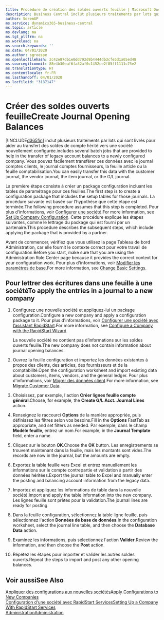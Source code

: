 ```yaml
---
title: Procédure de création des soldes ouverts feuille | Microsoft Docs
description: Business Central inclut plusieurs traitements par lots qui sont livrés pour aider au transfert des soldes de compte hérité vers une société nouvellement configurée. Vous pouvez facilement transférer ces données avec des validations de feuille.
author: SorenGP
ms.service: dynamics365-business-central
ms.topic: article
ms.devlang: na
ms.tgt_pltfrm: na
ms.workload: na
ms.search.keywords: ''
ms.date: 04/01/2020
ms.author: sgroespe
ms.openlocfilehash: 2c42e87db1e0dd792d9b4444db3cfe5d1a05ed48
ms.sourcegitcommit: 88e4b30eaf6fa32af0c1452ce2f85ff1111c75e2
ms.translationtype: HT
ms.contentlocale: fr-FR
ms.lasthandoff: 04/01/2020
ms.locfileid: "3187147"
---
```

# <a name="create-journal-opening-balances"></a><span data-ttu-id="a7e4a-104">Créer des soldes ouverts feuille</span><span class="sxs-lookup"><span data-stu-id="a7e4a-104">Create Journal Opening Balances</span></span>
[!INCLUDE[d365fin](includes/d365fin_md.md)] <span data-ttu-id="a7e4a-105">inclut plusieurs traitements par lots qui sont livrés pour aider au transfert des soldes de compte hérité vers une société nouvellement configurée.</span><span class="sxs-lookup"><span data-stu-id="a7e4a-105">includes several batch jobs that are provided to help in the transfer of legacy account balances to a newly configured company.</span></span> <span data-ttu-id="a7e4a-106">Vous pouvez facilement transférer ces données avec le journal comptes clients, le journal comptes fournisseurs, la feuille article ou la feuille comptabilisation.</span><span class="sxs-lookup"><span data-stu-id="a7e4a-106">You can easily transfer this data with the customer journal, the vendor journal, the item journal, or the G/L journal.</span></span>

<span data-ttu-id="a7e4a-107">La première étape consiste à créer un package configuration incluant les tables de paramétrage pour ces feuilles.</span><span class="sxs-lookup"><span data-stu-id="a7e4a-107">The first step is to create a configuration package that includes the setup tables for those journals.</span></span> <span data-ttu-id="a7e4a-108">La procédure suivante est basée sur l’hypothèse que cette étape est terminée.</span><span class="sxs-lookup"><span data-stu-id="a7e4a-108">The following procedure assumes that this step is completed.</span></span> <span data-ttu-id="a7e4a-109">Pour plus d'informations, voir [Configurer une société](admin-set-up-company-configuration.md).</span><span class="sxs-lookup"><span data-stu-id="a7e4a-109">For more information, see [Set Up Company Configuration](admin-set-up-company-configuration.md).</span></span> <span data-ttu-id="a7e4a-110">Cette procédure explique les étapes suivantes, comme le lettrage du package qui est fourni par un partenaire.</span><span class="sxs-lookup"><span data-stu-id="a7e4a-110">This procedure describes the subsequent steps, which include applying the package that is provided by a partner.</span></span>  

<span data-ttu-id="a7e4a-111">Avant de commencer, vérifiez que vous utilisez la page Tableau de bord Administration, car elle fournit le contexte correct pour votre travail de configuration.</span><span class="sxs-lookup"><span data-stu-id="a7e4a-111">Before you start, make sure that you are using the Administration Role Center page because it provides the correct context for your configuration work.</span></span> <span data-ttu-id="a7e4a-112">Pour plus d'informations, voir [Modifier les paramètres de base](ui-change-basic-settings.md).</span><span class="sxs-lookup"><span data-stu-id="a7e4a-112">For more information, see [Change Basic Settings](ui-change-basic-settings.md).</span></span>

## <a name="to-apply-the-entries-in-a-journal-to-a-new-company"></a><span data-ttu-id="a7e4a-113">Pour lettrer des écritures dans une feuille à une société</span><span class="sxs-lookup"><span data-stu-id="a7e4a-113">To apply the entries in a journal to a new company</span></span>  
1. <span data-ttu-id="a7e4a-114">Configurez une nouvelle société et appliquez-lui un package configuration.</span><span class="sxs-lookup"><span data-stu-id="a7e4a-114">Configure a new company and apply a configuration package to it.</span></span> <span data-ttu-id="a7e4a-115">Pour plus d'informations, voir [Configurer une société avec l’assistant RapidStart](admin-how-to-configure-a-company-with-the-rapidstart-wizard.md).</span><span class="sxs-lookup"><span data-stu-id="a7e4a-115">For more information, see [Configure a Company with the RapidStart Wizard](admin-how-to-configure-a-company-with-the-rapidstart-wizard.md).</span></span>  

    <span data-ttu-id="a7e4a-116">La nouvelle société ne contient pas d’informations sur les soldes ouverts feuille.</span><span class="sxs-lookup"><span data-stu-id="a7e4a-116">The new company does not contain information about journal opening balances.</span></span>  

2. <span data-ttu-id="a7e4a-117">Ouvrez la feuille configuration et importez les données existantes à propos des clients, des articles, des fournisseurs et de la comptabilité.</span><span class="sxs-lookup"><span data-stu-id="a7e4a-117">Open the configuration worksheet and import existing data about customers, items, vendors, and the general ledger.</span></span> <span data-ttu-id="a7e4a-118">Pour plus d'informations, voir [Migrer des données client](admin-migrate-customer-data.md).</span><span class="sxs-lookup"><span data-stu-id="a7e4a-118">For more information, see [Migrate Customer Data](admin-migrate-customer-data.md).</span></span>  
3. <span data-ttu-id="a7e4a-119">Choisissez, par exemple, l'action **Créer lignes feuille compte général**.</span><span class="sxs-lookup"><span data-stu-id="a7e4a-119">Choose, for example, the **Create G/L Acct. Journal Lines** action.</span></span>  
4. <span data-ttu-id="a7e4a-120">Renseignez le raccourci **Options** de la manière appropriée, puis définissez les filtres selon vos besoins.</span><span class="sxs-lookup"><span data-stu-id="a7e4a-120">Fill in the **Options** FastTab as appropriate, and set filters as needed.</span></span> <span data-ttu-id="a7e4a-121">Par exemple, dans le champ **Modèle feuille**, entrez un nom.</span><span class="sxs-lookup"><span data-stu-id="a7e4a-121">For example, in the **Journal Template** field, enter a name.</span></span>  
5. <span data-ttu-id="a7e4a-122">Cliquez sur le bouton **OK**.</span><span class="sxs-lookup"><span data-stu-id="a7e4a-122">Choose the **OK** button.</span></span> <span data-ttu-id="a7e4a-123">Les enregistrements se trouvent maintenant dans la feuille, mais les montants sont vides.</span><span class="sxs-lookup"><span data-stu-id="a7e4a-123">The records are now in the journal, but the amounts are empty.</span></span>  
6. <span data-ttu-id="a7e4a-124">Exportez la table feuille vers Excel et entrez manuellement les informations sur le compte contrepartie et validation à partir des données héritées.</span><span class="sxs-lookup"><span data-stu-id="a7e4a-124">Export the journal table to Excel and manually enter the posting and balancing account information from the legacy data.</span></span>
7. <span data-ttu-id="a7e4a-125">Importez et appliquez les informations de table dans la nouvelle société.</span><span class="sxs-lookup"><span data-stu-id="a7e4a-125">Import and apply the table information into the new company.</span></span> <span data-ttu-id="a7e4a-126">Les lignes feuille sont prêtes pour la validation.</span><span class="sxs-lookup"><span data-stu-id="a7e4a-126">The journal lines are ready for posting.</span></span>  
8. <span data-ttu-id="a7e4a-127">Dans la feuille configuration, sélectionnez la table ligne feuille, puis sélectionnez l'action **Données de base de données**.</span><span class="sxs-lookup"><span data-stu-id="a7e4a-127">In the configuration worksheet, select the journal line table, and then choose the **Database Data** action.</span></span>  
9. <span data-ttu-id="a7e4a-128">Examinez les informations, puis sélectionnez l'action **Valider**.</span><span class="sxs-lookup"><span data-stu-id="a7e4a-128">Review the information, and then choose the **Post** action.</span></span>  
10. <span data-ttu-id="a7e4a-129">Répétez les étapes pour importer et valider les autres soldes ouverts.</span><span class="sxs-lookup"><span data-stu-id="a7e4a-129">Repeat the steps to import and post any other opening balances.</span></span>  

## <a name="see-also"></a><span data-ttu-id="a7e4a-130">Voir aussi</span><span class="sxs-lookup"><span data-stu-id="a7e4a-130">See Also</span></span>  
[<span data-ttu-id="a7e4a-131">Appliquer des configurations aux nouvelles sociétés</span><span class="sxs-lookup"><span data-stu-id="a7e4a-131">Apply Configurations to New Companies</span></span>](admin-apply-configuration-to-new-companies.md)  
[<span data-ttu-id="a7e4a-132">Configuration d'une société avec RapidStart Services</span><span class="sxs-lookup"><span data-stu-id="a7e4a-132">Setting Up a Company With RapidStart Services</span></span>](admin-set-up-a-company-with-rapidstart.md)  
[<span data-ttu-id="a7e4a-133">Administration</span><span class="sxs-lookup"><span data-stu-id="a7e4a-133">Administration</span></span>](admin-setup-and-administration.md)
